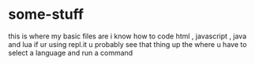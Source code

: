 # some-stuff
this is where my basic files are
i know how to code html , javascript , java and lua
if ur using repl.it u probably see that thing up the where u have to select a language and run a command


